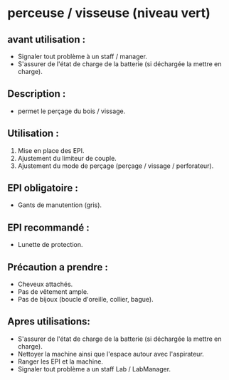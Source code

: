# perceuse / visseuse (niveau vert)



## avant utilisation : 

- Signaler tout problème à un staff / manager.
- S'assurer de l'état de charge de la batterie (si déchargée la mettre en charge).

## Description : 

- permet le perçage du bois / vissage.

## Utilisation : 

1) Mise en place des EPI.
2) Ajustement du limiteur de couple.
3) Ajustement du mode de perçage (perçage / vissage / perforateur).

## EPI obligatoire : 

- Gants de manutention (gris).

## EPI recommandé :

- Lunette de protection.

## Précaution a prendre : 

- Cheveux attachés.
- Pas de vêtement ample.
- Pas de bijoux (boucle d'oreille, collier, bague).

## Apres utilisations: 

- S'assurer de l'état de charge de la batterie (si déchargée la mettre en charge).
- Nettoyer la machine ainsi que l'espace autour avec l'aspirateur.
- Ranger les EPI et  la machine.
- Signaler tout problème a un staff Lab / LabManager.